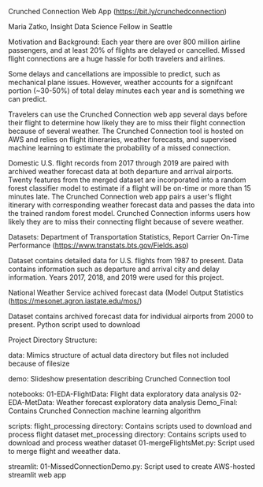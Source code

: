 Crunched Connection Web App (https://bit.ly/crunchedconnection)

Maria Zatko, Insight Data Science Fellow in Seattle

Motivation and Background:
Each year there are over 800 million airline passengers, and at least 20% of flights are delayed or cancelled. Missed flight connections are a huge hassle for both travelers and airlines.

Some delays and cancellations are impossible to predict, such as mechanical plane issues. However, weather accounts for a signifcant portion (~30-50%) of total delay minutes each year and is something we can predict.  

Travelers can use the Crunched Connection web app several days before their flight to determine how likely they are to miss their flight connection because of several weather. The Crunched Connection tool is hosted on AWS and relies on flight itineraries, weather forecasts, and supervised machine learning to estimate the probability of a missed connection.

Domestic U.S. flight records from 2017 through 2019 are paired with archived weather forecast data at both departure and arrival airports. Twenty features from the merged dataset are incorporated into a random forest classifier model to estimate if a flight will be on-time or more than 15 minutes late. The Crunched Connection web app pairs a user's flight itinerary with corresponding weather forecast data and passes the data into the trained random forest model. Crunched Connection informs users how likely they are to miss their connecting flight because of severe weather.

Datasets:
Department of Transportation Statistics, Report Carrier On-Time Performance
(https://www.transtats.bts.gov/Fields.asp)

Dataset contains detailed data for U.S. flights from 1987 to present. Data contains information such as departure and arrival city and delay information. Years 2017, 2018, and 2019 were used for this project.


National Weather Service achived forecast data (Model Output Statistics
(https://mesonet.agron.iastate.edu/mos/)

Dataset contains archived forecast data for individual airports from 2000 to present. Python script used to download

Project Directory Structure:

data: Mimics structure of actual data directory but files not included because of filesize

demo: Slideshow presentation describing Crunched Connection tool

notebooks:
  01-EDA-FlightData: Flight data exploratory data analysis
  02-EDA-MetData: Weather forecast exploratory data analysis
  Demo_Final: Contains Crunched Connection machine learning algorithm

scripts:
  flight_processing directory: Contains scripts used to download and process flight dataset
  met_processing directory: Contains scripts used to download and process weather dataset
  01-mergeFlightsMet.py: Script used to merge flight and weeather data.

streamlit:
  01-MissedConnectionDemo.py: Script used to create AWS-hosted streamlit web app
